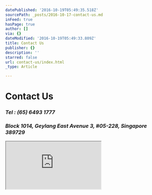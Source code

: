 ```yaml
---
datePublished: '2016-10-19T05:49:35.518Z'
sourcePath: _posts/2016-10-17-contact-us.md
inFeed: true
hasPage: true
author: []
via: {}
dateModified: '2016-10-19T05:49:33.809Z'
title: Contact Us
publisher: {}
description: ''
starred: false
url: contact-us/index.html
_type: Article

---
```

# **Contact Us**

### _Tel : (65) 6493 1777_

### _Block 1014, Geylang East Avenue 3, \#05-228, Singapore 389729_

<iframe src="https://the-grid.github.io/ed-location/?latitude=1.318413&amp;longitude=103.890888&amp;zoom=16&amp;address=1014%20Geylang%20East%20Avenue%203%2C%20Geylang%2C%20Singapore%2C%20South%20East%2038%2C%20Singapore" style=""></iframe>